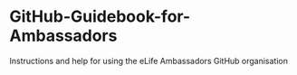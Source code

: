 # GitHub-Guidebook-for-Ambassadors
Instructions and help for using the eLife Ambassadors GitHub organisation
